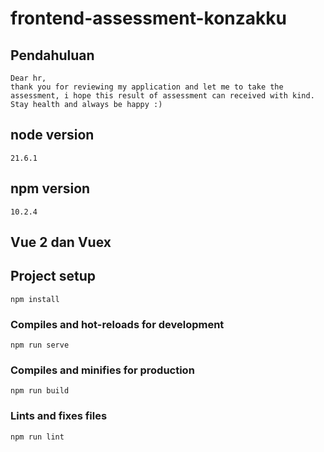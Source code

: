 # frontend-assessment-konzakku

## Pendahuluan
```
Dear hr, 
thank you for reviewing my application and let me to take the assessment, i hope this result of assessment can received with kind. Stay health and always be happy :)

```
## node version 
```
21.6.1
```

## npm version
```
10.2.4
```
## Vue 2 dan Vuex

## Project setup
```
npm install
```

### Compiles and hot-reloads for development
```
npm run serve
```

### Compiles and minifies for production
```
npm run build
```

### Lints and fixes files
```
npm run lint
```
